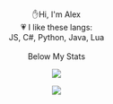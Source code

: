   <p align="center">
    ✋Hi, I'm Alex<br>
    💗 I like these langs:<br>
    JS, C#, Python, Java, Lua<br><br>
    Below My Stats
  </p>

  <p align="center">
    <img style="border: none" src="https://github-readme-stats.vercel.app/api?username=UndefinedClear&theme=radical">
  </p>

  <p align="center">
    <img style="border: none" src="https://github-readme-stats.vercel.app/api/top-langs/?username=undefinedclear&size_weight=0.5&count_weight=0.5">
  </p>

<!-- <details>
  <summary>Statistic</summary>
  <p align="center">
    <img style="border: none" src="https://github-readme-stats.vercel.app/api?username=UndefinedClear&theme=radical">
  </p>
</details>

<details>
  <summary>All languages</summary>
<!--   <p align="center">
    <img style="border: none;" width="800px" height="800px" src="https://wakatime.com/share/@b85ae86e-9ff3-4efb-9353-5436495fd9a5/a5dbd5bf-12f1-455f-8e0d-574d47eb26ff.svg">
  </p> 
  <p align="center">
    <img src="https://github-readme-stats.vercel.app/api/top-langs/?username=undefinedclear&size_weight=0.5&count_weight=0.5">
  </p>
</details> -->

<!-- ## Pins
[![Gitparse](https://github-readme-stats.vercel.app/api/pin/?username=undefinedclear&repo=gitparse&show_owner=true)](https://github.com/UndefinedClear/Gitparse) -->

<!--
**UndefinedClear/UndefinedClear** is a ✨ _special_ ✨ repository because its `README.md` (this file) appears on your GitHub profile.

Here are some ideas to get you started:

- 🔭 I’m currently working on ...
- 🌱 I’m currently learning ...
- 👯 I’m looking to collaborate on ...
- 🤔 I’m looking for help with ...
- 💬 Ask me about ...
- 📫 How to reach me: ...
- 😄 Pronouns: ...
- ⚡ Fun fact: ...
-->
